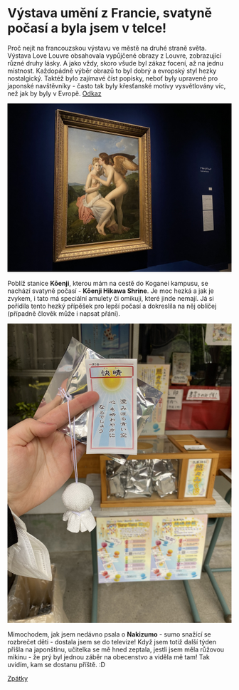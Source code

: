 # Výstava umění z Francie, svatyně počasí a byla jsem v telce!

Proč nejít na francouzskou výstavu ve městě na druhé straně světa. Výstava Love Louvre obsahovala vypůjčené obrazy z Louvre, zobrazující různé druhy lásky. A jako vždy, skoro všude byl zákaz focení, až na jednu místnost. Každopádně výběr obrazů to byl dobrý a evropský styl hezky nostalgický. Taktéž bylo zajímavé číst popisky, neboť byly upravené pro japonské navštěvníky - často tak byly křesťanské motivy vysvětlovány víc, než jak by byly v Evropě. [Odkaz](https://www.ntv.co.jp/love_louvre/)

![Branching](../photos/louvre.jpeg)

Poblíž stanice **Kōenji**, kterou mám na cestě do Koganei kampusu, se nachází svatyně počasí - **Kōenji Hikawa Shrine**. Je moc hezká a jak je zvykem, i tato má speciální amulety či omikuji, které jinde nemají. Já si pořídila tento hezký přípěšek pro lepší počasí a dokreslila na něj obličej (případně člověk může i napsat přání).

![Branching](../photos/svatyne_pocasi.jpeg)

Mimochodem, jak jsem nedávno psala o **Nakizumo** - sumo snažící se rozbrečet děti - dostala jsem se do televize! Když jsem totiž další týden přišla na japonštinu, učitelka se mě hned zeptala, jestli jsem měla růžovou mikinu - že prý byl jednou záběr na obecenstvo a viděla mě tam! Tak uvidím, kam se dostanu příště. :D

[Zpátky](../)

